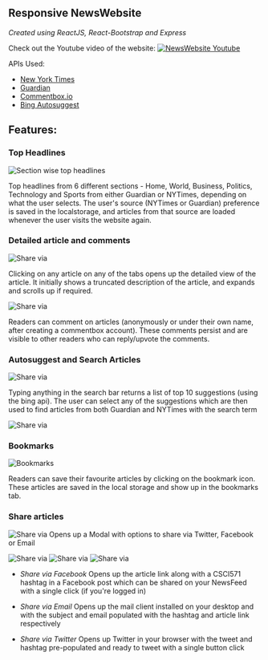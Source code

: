 ## Responsive NewsWebsite

*Created using ReactJS, React-Bootstrap and Express*

Check out the Youtube video of the website:
<a href="https://youtu.be/q_OXCxvKvdU"  target="_blank">
<img src = "/readme-images/youtubeScreenCapture.PNG" alt="NewsWebsite Youtube"/>
</a>

APIs Used:
- [New York Times](https://developer.nytimes.com/)
- [Guardian](https://open-platform.theguardian.com/)
- [Commentbox.io](https://commentbox.io/)
- [Bing Autosuggest](https://azure.microsoft.com/en-us/services/cognitive-services/autosuggest/)

## Features:

### Top Headlines

<img src = "/readme-images/business_section_news.png" alt="Section wise top headlines"/>

Top headlines from 6 different sections - Home, World, Business, Politics, Technology and Sports from either Guardian or NYTimes, depending on what the user selects. The user's source (NYTimes or Guardian) preference is saved in the localstorage, and articles from that source are loaded whenever the user visits the website again. 


### Detailed article and comments
![Share via](readme-images/detailed_article.png "https://github.com/anerishah97/NewsWebsite/blob/master/")

Clicking on any article on any of the tabs opens up the detailed view of the article. It initially shows a truncated description of the article, and expands and scrolls up if required.


![Share via](readme-images/comments.png "https://github.com/anerishah97/NewsWebsite/blob/master/")


Readers can comment on articles (anonymously or under their own name, after creating a commentbox account). These comments persist and are visible to other readers who can reply/upvote the comments.



### Autosuggest and Search Articles
![Share via](readme-images/espn_autosuggest.png "https://github.com/anerishah97/NewsWebsite/blob/master/")

Typing anything in the search bar returns a list of top 10 suggestions (using the bing api). The user can select any of the suggestions which are then used to find articles from both Guardian and NYTimes with the search term


![Share via](readme-images/search_result.png "https://github.com/anerishah97/NewsWebsite/blob/master/")


### Bookmarks

![Bookmarks](readme-images/bookmarks.png "https://github.com/anerishah97/NewsWebsite/blob/master/")

Readers can save their favourite articles by clicking on the bookmark icon. These articles are saved in the local storage and show up in the bookmarks tab.


### Share articles

![Share via](readme-images/share_via.png "https://github.com/anerishah97/NewsWebsite/blob/master/")
Opens up a Modal with options to share via Twitter, Facebook or Email

![Share via](readme-images/share_via_facebook.png "https://github.com/anerishah97/NewsWebsite/blob/master/")
![Share via](readme-images/share_via_email.png "https://github.com/anerishah97/NewsWebsite/blob/master/")
![Share via](readme-images/share_via_twitter.png "https://github.com/anerishah97/NewsWebsite/blob/master/")


- *Share via Facebook*
Opens up the article link along with a CSCI571 hashtag in a Facebook post which can be shared on your NewsFeed with a single click (if you're logged in)  

- *Share via Email*
Opens up the mail client installed on your desktop and with the subject and email populated with the hashtag and article link respectively

- *Share via Twitter*
Opens up Twitter in your browser with the tweet and hashtag pre-populated and ready to tweet with a single button click


